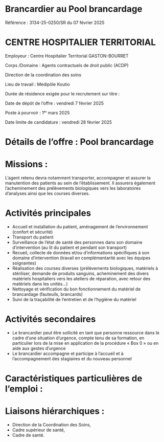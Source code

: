 # Brancardier au Pool brancardage

Référence : 3134-25-0250/SR du 07 février 2025

# CENTRE HOSPITALIER TERRITORIAL

Employeur : Centre Hospitalier Territorial GASTON-BOURRET

Corps /Domaine : Agents contractuels de droit public (ACDP)

Direction de la coordination des soins

Lieu de travail : Médipôle Koutio

Durée de résidence exigée pour le recrutement sur titre :

Date de dépôt de l’offre : vendredi 7 février 2025

Poste à pourvoir : 1ᵉʳ mars 2025

Date limite de candidature : vendredi 28 février 2025

# Détails de l’offre : Pool brancardage

# Missions :

L’agent retenu devra notamment transporter, accompagner et assurer la manutention des patients au sein de l’établissement. Il assurera également l’acheminement des prélèvements biologiques vers les laboratoires d’analyses ainsi que les courses diverses.

# Activités principales

- Accueil et installation du patient, aménagement de l’environnement (confort et sécurité)
- Transport du patient
- Surveillance de l’état de santé des personnes dans son domaine d’intervention (au lit du patient et pendant son transport)
- Recueil, collecte de données et/ou d’informations spécifiques à son domaine d’intervention (travail en complémentarité avec les équipes soignantes)
- Réalisation des courses diverses (prélèvements biologiques, matériels à stériliser, demande de produits sanguins, acheminement des divers matériels hospitaliers vers les ateliers de réparation, avec retour des matériels dans les unités…)
- Nettoyage et vérification du bon fonctionnement du matériel de brancardage (fauteuils, brancards)
- Suivi de la traçabilité de l’entretien et de l’hygiène du matériel

# Activités secondaires

- Le brancardier peut être sollicité en tant que personne ressource dans le cadre d’une situation d’urgence, compte tenu de sa formation, en particulier lors de la mise en application de la procédure « Box 0 » ou en aide aux gestes d’urgence
- Le brancardier accompagne et participe à l’accueil et à l’accompagnement des stagiaires et du nouveau personnel

# Caractéristiques particulières de l’emploi :

# Liaisons hiérarchiques :

- Direction de la Coordination des Soins,
- Cadre supérieur de santé,
- Cadre de santé.